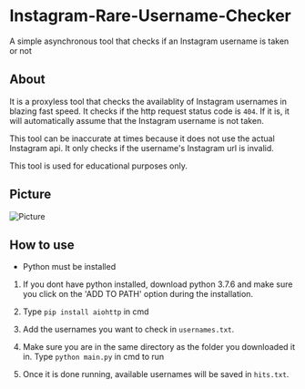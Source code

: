 # Instagram-Rare-Username-Checker
A simple asynchronous tool that checks if an Instagram username is taken or not

## About
It is a proxyless tool that checks the availablity of Instagram usernames in blazing fast
speed. It checks if the http request status code is ```404```. If it is, it will automatically assume that the Instagram username is not taken. 

This tool can be inaccurate at times because it does not use the actual Instagram api. It only checks if the username's Instagram url is invalid.

This tool is used for educational purposes only. 

## Picture
![Picture](https://i.ibb.co/DYkq3rK/Screenshot-159.png)

## How to use
- Python must be installed

1. If you dont have python installed, download python 3.7.6
and make sure you click on the 'ADD TO PATH' option during
the installation.

2. Type ```pip install aiohttp``` in cmd

3.  Add the usernames you want to check in ```usernames.txt```.

4.  Make sure you are in the same directory as the folder you downloaded it in.  Type
```python main.py``` in cmd to run

5. Once it is done running, available usernames will be saved in ```hits.txt```. 

